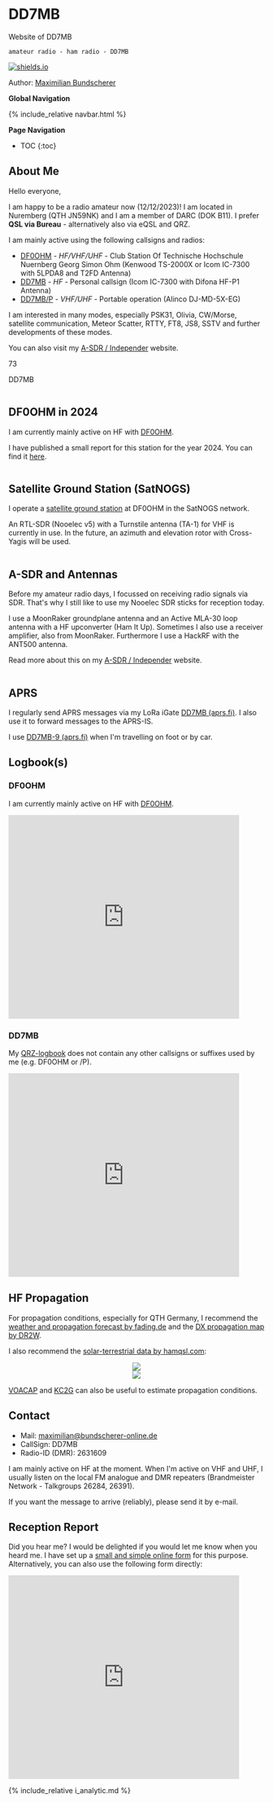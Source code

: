 # DD7MB

Website of DD7MB

`amateur radio - ham radio - DD7MB`

[![shields.io](https://img.shields.io/badge/license-Apache2-blue.svg)](http://www.apache.org/licenses/LICENSE-2.0.txt)

Author: [Maximilian Bundscherer](https://bundscherer-online.de)

**Global Navigation**

{% include_relative navbar.html %}

**Page Navigation**

* TOC
{:toc}

## About Me

Hello everyone,

I am happy to be a radio amateur now (12/12/2023)! I am located in Nuremberg (QTH JN59NK) and I am a member of DARC (DOK B11). I prefer **QSL via Bureau** - alternatively also via eQSL and QRZ.

I am mainly active using the following callsigns and radios:

* [DF0OHM](https://www.qrz.com/db/DF0OHM) - *HF/VHF/UHF* - Club Station Of Technische Hochschule Nuernberg Georg Simon Ohm (Kenwood TS-2000X or Icom IC-7300 with 5LPDA8 and T2FD Antenna)
* [DD7MB](https://www.qrz.com/db/DD7MB) - *HF* - Personal callsign (Icom IC-7300 with Difona HF-P1 Antenna)
* [DD7MB/P](https://www.qrz.com/db/DD7MB) - *VHF/UHF* - Portable operation (Alinco DJ-MD-5X-EG)

I am interested in many modes, especially PSK31, Olivia, CW/Morse, satellite communication, Meteor Scatter, RTTY, FT8, JS8, SSTV and further developments of these modes.

You can also visit my [A-SDR / Independer](https://a-sdr.org) website.

73

DD7MB

<img src="images/qrz.png" style="max-height: 300px" alt="">

## DF0OHM in 2024

I am currently mainly active on HF with [DF0OHM](https://www.qrz.com/db/DF0OHM).

I have published a small report for this station for the year 2024. You can find it [here](df0ohm-2024.md).

<img src="images/ants5LPDA8.jpeg" style="max-height: 300px" alt="">

## Satellite Ground Station (SatNOGS)

I operate a [satellite ground station](https://network.satnogs.org/stations/3689/) at DF0OHM in the SatNOGS network.

An RTL-SDR (Nooelec v5) with a Turnstile antenna (TA-1) for VHF is currently in use. In the future, an azimuth and elevation rotor with Cross-Yagis will be used.

<img src="images/antsTURNCom.jpg" style="max-height: 400px" alt="">

## A-SDR and Antennas

Before my amateur radio days, I focussed on receiving radio signals via SDR. That's why I still like to use my Nooelec SDR sticks for reception today.

I use a MoonRaker groundplane antenna and an Active MLA-30 loop antenna with a HF upconverter (Ham It Up). Sometimes I also use a receiver amplifier, also from MoonRaker. Furthermore I use a HackRF with the ANT500 antenna.

Read more about this on my [A-SDR / Independer](https://a-sdr.org) website.

<img src="images/ov.jpeg" style="max-height: 400px" alt="">

## APRS

I regularly send APRS messages via my LoRa iGate [DD7MB (aprs.fi)](https://aprs.fi/info/DD7MB). I also use it to forward messages to the APRS-IS.

I use [DD7MB-9 (aprs.fi)](https://aprs.fi/info/DD7MB-9) when I'm travelling on foot or by car.

## Logbook(s)

### DF0OHM

I am currently mainly active on HF with [DF0OHM](https://www.qrz.com/db/DF0OHM).

<iframe frameborder="0" height="400" scrolling="yes" src="https://logbook.qrz.com/lbstat/DF0OHM/" width="90%"></iframe>

### DD7MB

My [QRZ-logbook](https://www.qrz.com/db/DD7MB) does not contain any other callsigns or suffixes used by me (e.g. DF0OHM or /P).

<iframe frameborder="0" height="400" scrolling="yes" src="https://logbook.qrz.com/lbstat/DD7MB/" width="90%"></iframe>

## HF Propagation

For propagation conditions, especially for QTH Germany, I recommend the [weather and propagation forecast by fading.de](https://www.fading.de/funkwetter/das-aktuelle-funkwetter) and the [DX propagation map by DR2W](https://dr2w.de/dx-propagation/).

I also recommend the [solar-terrestrial data by hamqsl.com](https://www.hamqsl.com/solar.html):

<center>
<a href="https://www.hamqsl.com/solar.html" title="Click to add Solar-Terrestrial Data to your website!"><img src="https://www.hamqsl.com/solar101vhfpic.php"></a>
</center>

<center>
<a href="https://www.hamqsl.com/solar.html" title="Click to add Solar-Terrestrial Data to your website!"><img src="https://www.hamqsl.com/solarmuf.php"></a>
</center>

[VOACAP](https://www.voacap.com/11m/index.html) and [KC2G](https://prop.kc2g.com/) can also be useful to estimate propagation conditions.

## Contact

* Mail: <a href="mailto:maximilian@bundscherer-online.de">maximilian@bundscherer-online.de</a>
* CallSign: DD7MB
* Radio-ID (DMR): 2631609

I am mainly active on HF at the moment. When I'm active on VHF and UHF, I usually listen on the local FM analogue and DMR repeaters (Brandmeister Network - Talkgroups 26284, 26391).

If you want the message to arrive (reliably), please send it by e-mail.

## Reception Report

Did you hear me? I would be delighted if you would let me know when you heard me. I have set up a [small and simple online form](https://forms.gle/byaGX86faruhT4m97) for this purpose. Alternatively, you can also use the following form directly:

<iframe src="https://docs.google.com/forms/d/e/1FAIpQLSeNXHDvpPxTlIa8USekKusagtEgMAPDu1zNjDGgaevJW4xSGg/viewform?embedded=true" width="90%" height="400" frameborder="0" marginheight="0" marginwidth="0">Loading...</iframe>


{% include_relative i_analytic.md %}
